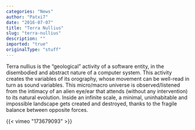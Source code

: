 ```yaml
---
categories: "News"
author: "Patxi7"
date: "2016-07-07"
title: "Terra Nullius"
slug: "terra-nullius"
description: ""
imported: "true"
originalType: "stuff"
---
```



Terra nullius is the “geological” activity of a software entity, in the disembodied and abstract nature of a computer system. This activity creates the variables of its orography, whose movement can be well-read in turn as sound variables. This micro/macro universe is observed/listened from the intimacy of an alien eye/ear that attends (without any intervention) to its natural evolution. Inside an infinite scale, a minimal, uninhabitable and impossible landscape gets created and destroyed, thanks to the fragile balance between opposite forces.

{{< vimeo "173679093" >}}